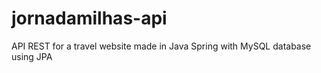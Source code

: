 # jornadamilhas-api
API REST for a travel website made in Java Spring with MySQL database using JPA

